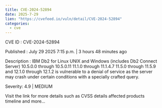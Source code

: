 ```yaml
---
title: CVE-2024-52894
date: 2025-7-29
lien: "https://cvefeed.io/vuln/detail/CVE-2024-52894"
categories:
  - cve
---
```


CVE ID : CVE-2024-52894

Published :  July 29
2025
7:15 p.m. | 3 hours
48 minutes ago

Description : IBM Db2 for Linux
UNIX and Windows (includes Db2 Connect Server) 10.5.0.0 through 10.5.0.11
11.1.0 through 11.1.4.7
11.5.0 through 11.5.9
and 12.1.0 through 12.1.2 is vulnerable to a denial of service as the server may crash under certain conditions with a specially crafted query.

Severity: 4.9 | MEDIUM

Visit the link for more details
such as CVSS details
affected products
timeline
and more...
